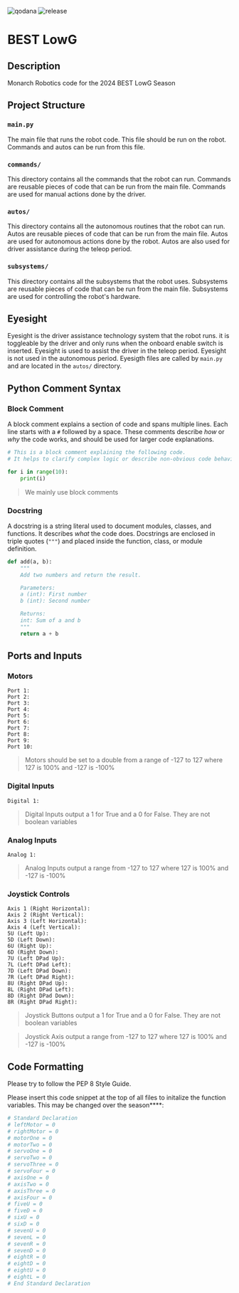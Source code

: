![qodana](https://gitlab.com/monarch-robotics/best-lowg/best-lowg/badges/main/pipeline.svg) ![release](https://gitlab.com/monarch-robotics/best-lowg/best-lowg/-/badges/release.svg)
# BEST LowG
## **Description**
Monarch Robotics code for the 2024 BEST LowG Season
## **Project Structure**
### `main.py`
The main file that runs the robot code. This file should be run on the robot.
Commands and autos can be run from this file.
### `commands/`
This directory contains all the commands that the robot can run. Commands are reusable pieces of code that can be run from the main file. Commands are used for manual actions done by the driver.
### `autos/`
This directory contains all the autonomous routines that the robot can run. Autos are reusable pieces of code that can be run from the main file. Autos are used for autonomous actions done by the robot. Autos are also used for driver assistance during the teleop period.
### `subsystems/`
This directory contains all the subsystems that the robot uses. Subsystems are reusable pieces of code that can be run from the main file. Subsystems are used for controlling the robot's hardware.
## **Eyesight**
Eyesight is the driver assistance technology system that the robot runs. it is toggleable by the driver and only runs when the onboard enable switch is inserted. Eyesight is used to assist the driver in the teleop period. Eyesight is not used in the autonomous period. Eyesigth files are called by `main.py` and are located in the `autos/` directory.
## **Python Comment Syntax**
### Block Comment
A block comment explains a section of code and spans multiple lines. Each line starts with a `#` followed by a space. These comments describe *how* or *why* the code works, and should be used for larger code explanations.

```python
# This is a block comment explaining the following code.
# It helps to clarify complex logic or describe non-obvious code behavior.

for i in range(10):
    print(i)
```
> We mainly use block comments
### Docstring
A docstring is a string literal used to document modules, classes, and functions. It describes *what* the code does. Docstrings are enclosed in triple quotes (`"""`) and placed inside the function, class, or module definition.

```python
def add(a, b):
    """
    Add two numbers and return the result.

    Parameters:
    a (int): First number
    b (int): Second number

    Returns:
    int: Sum of a and b
    """
    return a + b
```

## **Ports and Inputs**
### Motors
```text
Port 1:  
Port 2:  
Port 3:  
Port 4:  
Port 5:  
Port 6:  
Port 7:  
Port 8:  
Port 9:  
Port 10: 
```
> Motors should be set to a double from a range of -127 to 127 where 127 is 100% and -127 is -100%
### Digital Inputs
```text
Digital 1: 
```
> Digital Inputs output a 1 for True and a 0 for False. They are not boolean variables
### Analog Inputs
```text
Analog 1: 
```
> Analog Inputs output a range from -127 to 127 where 127 is 100% and -127 is -100%
### Joystick Controls
```text
Axis 1 (Right Horizontal):  
Axis 2 (Right Vertical):    
Axis 3 (Left Horizontal):   
Axis 4 (Left Vertical):     
5U (Left Up):               
5D (Left Down):             
6U (Right Up):              
6D (Right Down):            
7U (Left DPad Up):          
7L (Left DPad Left):        
7D (Left DPad Down):        
7R (Left DPad Right):       
8U (Right DPad Up):         
8L (Right DPad Left):       
8D (Right DPad Down):       
8R (Right DPad Right):      
```
> Joystick Buttons output a 1 for True and a 0 for False. They are not boolean variables

> Joystick Axis output a range from -127 to 127 where 127 is 100% and -127 is -100%
## **Code Formatting**
Please try to follow the PEP 8 Style Guide. 

Please insert this code snippet at the top of all files to initalize the function variables. This may be changed over the season****:
```python
# Standard Declaration
# leftMotor = 0
# rightMotor = 0
# motorOne = 0
# motorTwo = 0
# servoOne = 0
# servoTwo = 0
# servoThree = 0
# servoFour = 0
# axisOne = 0
# axisTwo = 0
# axisThree = 0
# axisFour = 0
# fiveU = 0
# fiveD = 0
# sixU = 0
# sixD = 0
# sevenU = 0
# sevenL = 0
# sevenR = 0
# sevenD = 0
# eightR = 0
# eightD = 0
# eightU = 0
# eightL = 0
# End Standard Declaration
```